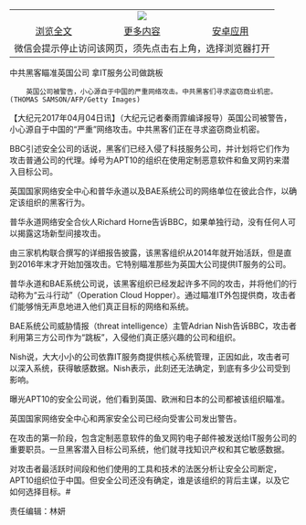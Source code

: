 

<table>
  <tr>
    <td align="center" colspan="3">
      <a href="https://github.com/ogate/ogate/blob/master/README.md"><img src="https://cloud.githubusercontent.com/assets/11880933/13434984/f430fae2-e012-11e5-814f-c2df1e82b247.jpg"/></a>
    </td>
  </tr>
  <tr>
    <td align="center">
      <a href="https://s3.ap-south-1.amazonaws.com/ogatem/oGate.htm?c815914&from=oNote">浏览全文</a>
    </td>
    <td align="center">
      <a href="https://s3.ap-south-1.amazonaws.com/ogatem/oGate.htm?from=oNote">更多内容</a>
    </td>
    <td align="center">
      <a href="https://raw.githubusercontent.com/ogate/up/master/ogate.apk">安卓应用</a>
    </td>
  </tr>
  <tr>
    <td align="center" colspan="3">
      微信会提示停止访问该网页，须先点击右上角，选择浏览器打开
    </td>
  </tr>
</table>    



中共黑客瞄准英国公司 拿IT服务公司做跳板






        英国公司被警告，小心源自于中国的严重网络攻击。中共黑客们寻求盗窃商业机密。(THOMAS SAMSON/AFP/Getty Images)




【大纪元2017年04月04日讯】（大纪元记者秦雨霏编译报导）英国公司被警告，小心源自于中国的“严重”网络攻击。中共黑客们正在寻求盗窃商业机密。


BBC引述安全公司的话说，黑客们已经入侵了科技服务公司，并计划将它们作为攻击普通公司的代理。绰号为APT10的组织在使用定制恶意软件和鱼叉网钓来潜入目标公司。


英国国家网络安全中心和普华永道以及BAE系统公司的网络单位在彼此合作，以确定该组织的黑客行为。


普华永道网络安全合伙人Richard Horne告诉BBC，如果单独行动，没有任何人可以揭露这场新型间接攻击。


由三家机构联合撰写的详细报告披露，该黑客组织从2014年就开始活跃，但是直到2016年末才开始加强攻击。它特别瞄准那些为英国大公司提供IT服务的公司。


普华永道和BAE系统公司说，该黑客组织已经发起许多不同的攻击，并将他们的行动称为“云斗行动”（Operation Cloud Hopper）。通过瞄准IT外包提供商，攻击者们能够悄无声息地进入他们真正目标的网络和系统。


BAE系统公司威胁情报（threat intelligence）主管Adrian Nish告诉BBC，攻击者利用第三方公司作为“跳板”，入侵他们真正感兴趣的公司和组织。


Nish说，大大小小的公司依靠IT服务商提供核心系统管理，正因如此，攻击者可以深入系统，获得敏感数据。Nish表示，此刻还无法确定，到底有多少公司受到影响。


曝光APT10的安全公司说，他们看到英国、欧洲和日本的公司都被该组织瞄准。


英国国家网络安全中心和两家安全公司已经向受害公司发出警告。


在攻击的第一阶段，包含定制恶意软件的鱼叉网钓电子邮件被发送给IT服务公司的重要职员。一旦黑客潜入目标公司系统，他们就寻找知识产权和其它敏感数据。


对攻击者最活跃时间段和他们使用的工具和技术的法医分析让安全公司断定，APT10组织位于中国。但安全公司还没有确定，谁是该组织的背后主谋，以及它如何选择目标。#


责任编辑：林妍



